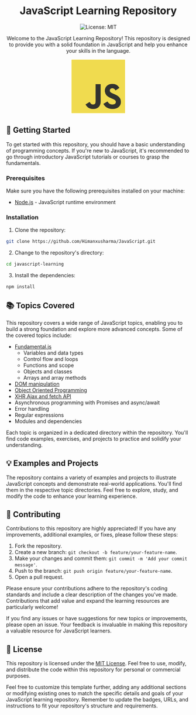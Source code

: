 <h1 align="center">JavaScript Learning Repository</h1>

<p align="center">
  <img src="https://img.shields.io/badge/License-MIT-blue.svg" alt="License: MIT">
</p>

<p align="center">
  Welcome to the JavaScript Learning Repository! This repository is designed to provide you with a solid foundation in JavaScript and help you enhance your skills in the language.
</p>

<p align="center">
  <img src="https://raw.githubusercontent.com/devicons/devicon/master/icons/javascript/javascript-original.svg" alt="JavaScript" width="150" height="150">
</p>

## 🚀 Getting Started

To get started with this repository, you should have a basic understanding of programming concepts. If you're new to JavaScript, it's recommended to go through introductory JavaScript tutorials or courses to grasp the fundamentals.

### Prerequisites

Make sure you have the following prerequisites installed on your machine:

- [Node.js](https://nodejs.org) - JavaScript runtime environment

### Installation

1. Clone the repository:

```bash
git clone https://github.com/Himanxusharma/JavaScript.git
```

2. Change to the repository's directory:

```bash
cd javascript-learning
```

3.  Install the dependencies:

```bash
npm install
```

## 📚 Topics Covered

This repository covers a wide range of JavaScript topics, enabling you to build a strong foundation and explore more advanced concepts. Some of the covered topics include:

- [Fundamental.js](https://github.com/Himanxusharma/JavaScript/blob/main/fundamental.js)
  - Variables and data types
  - Control flow and loops
  - Functions and scope
  - Objects and classes
  - Arrays and array methods
- [DOM manipulation](https://github.com/Himanxusharma/JavaScript/blob/main/DOM.js)
- [Object Oriented Programming](https://github.com/Himanxusharma/JavaScript/blob/main/OOPs.js)
- [XHR,Ajax and fetch API]()
- Asynchronous programming with Promises and async/await
- Error handling
- Regular expressions
- Modules and dependencies

Each topic is organized in a dedicated directory within the repository. You'll find code examples, exercises, and projects to practice and solidify your understanding.

## 💡 Examples and Projects

The repository contains a variety of examples and projects to illustrate JavaScript concepts and demonstrate real-world applications. You'll find them in the respective topic directories. Feel free to explore, study, and modify the code to enhance your learning experience.

## 🤝 Contributing

Contributions to this repository are highly appreciated! If you have any improvements, additional examples, or fixes, please follow these steps:

1. Fork the repository.
2. Create a new branch: `git checkout -b feature/your-feature-name`.
3. Make your changes and commit them: `git commit -m 'Add your commit message'`.
4. Push to the branch: `git push origin feature/your-feature-name`.
5. Open a pull request.

Please ensure your contributions adhere to the repository's coding standards and include a clear description of the changes you've made. Contributions that add value and expand the learning resources are particularly welcome!

If you find any issues or have suggestions for new topics or improvements, please open an issue. Your feedback is invaluable in making this repository a valuable resource for JavaScript learners.

## 📝 License

This repository is licensed under the [MIT License](LICENSE). Feel free to use, modify, and distribute the code within this repository for personal or commercial purposes.


Feel free to customize this template further, adding any additional sections or modifying existing ones to match the specific details and goals of your JavaScript learning repository. Remember to update the badges, URLs, and instructions to fit your repository's structure and requirements.






